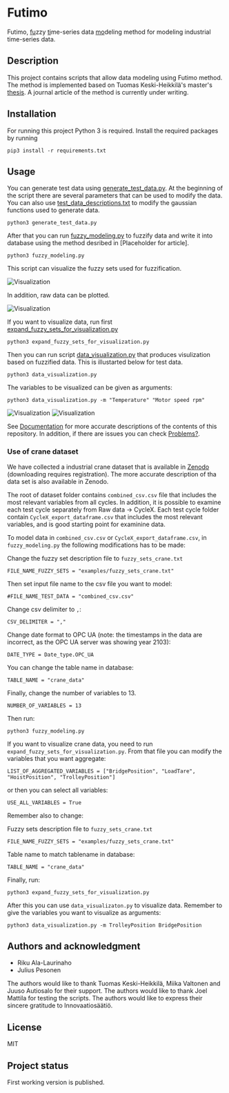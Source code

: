# Futimo
Futimo, <ins>fu</ins>zzy <ins>ti</ins>me-series data <ins>mo</ins>deling method for modeling industrial time-series data.

## Description
This project contains scripts that allow data modeling using Futimo method. The method is implemented based on Tuomas Keski-Heikkilä's master's [thesis](http://urn.fi/URN:NBN:fi:aalto-202109059012).
A journal article of the method is currently under writing.

## Installation
For running this project Python 3 is required. Install the required packages by running 

    pip3 install -r requirements.txt

## Usage
You can generate test data using [generate_test_data.py](generate_test_data.py). At the beginning of the script there are several parameters that can be used to modify the data. You can also use [test_data_descriptions.txt](examples/test_data_descriptions.txt) to modify the gaussian functions used to generate data.

    python3 generate_test_data.py

After that you can run [fuzzy_modeling.py](fuzzy_modeling.py) to fuzzify data and write it into database using the method desribed in [Placeholder for article].

    python3 fuzzy_modeling.py

This script can visualize the fuzzy sets used for fuzzification.

![Visualization](examples/figures/fuzzy_sets.png)

In addition, raw data can be plotted.

![Visualization](examples/figures/Visualization_of_crane_data_raw.png)

If you want to visualize data, run first [expand_fuzzy_sets_for_visualization.py](expand_fuzzy_sets_for_visualization.py)

    python3 expand_fuzzy_sets_for_visualization.py

Then you can run script [data_visualization.py](data_visualization.py) that produces visulization based on fuzzified data. This is illustarted below for test data.

    python3 data_visualization.py

The variables to be visualized can be given as arguments:

    python3 data_visualization.py -m "Temperature" "Motor speed rpm"

![Visualization](examples/figures/visualization_cycle_1.JPG)
![Visualization](examples/figures/visualization_cycle_1_xy.JPG)

See [Documentation](Documentation.md) for more accurate descriptions of the contents of this repository. In addition, if there are issues you can check [Problems?](Documentation.md#problems).

### Use of crane dataset

We have collected a industrial crane dataset that is available in [Zenodo](https://doi.org/10.5281/zenodo.6907569) (downloading requires registration).
The more accurate description of tha data set is also available in Zenodo.

The root of dataset folder contains `combined_csv.csv` file that includes the most relevant variables from all cycles.
In addition, it is possible to examine each test cycle separately from Raw data -> CycleX. Each test cycle folder contain `CycleX_export_dataframe.csv` that includes the most relevant variables, and is good starting point for examinine data.

To model data in `combined_csv.csv` or `CycleX_export_dataframe.csv`, in `fuzzy_modeling.py` the following modifications has to be made:

Change the fuzzy set description file to `fuzzy_sets_crane.txt`

    FILE_NAME_FUZZY_SETS = "examples/fuzzy_sets_crane.txt"

Then set input file name to the csv file you want to model:

    #FILE_NAME_TEST_DATA = "combined_csv.csv"

Change csv delimiter to `,`:

    CSV_DELIMITER = ","

Change date format to OPC UA (note: the timestamps in the data are incorrect, as the OPC UA server was showing year 2103):

    DATE_TYPE = Date_type.OPC_UA

You can change the table name in database:

    TABLE_NAME = "crane_data"

Finally, change the number of variables to 13.

    NUMBER_OF_VARIABLES = 13

Then run:

    python3 fuzzy_modeling.py

If you want to visualize crane data, you need to run `expand_fuzzy_sets_for_visualization.py`.
From that file you can modify the variables that you want aggregate:

    LIST_OF_AGGREGATED_VARIABLES = ["BridgePosition", "LoadTare", "HoistPosition", "TrolleyPosition"]

or then you can select all variables:

    USE_ALL_VARIABLES = True

Remember also to change:

Fuzzy sets description file to `fuzzy_sets_crane.txt`

    FILE_NAME_FUZZY_SETS = "examples/fuzzy_sets_crane.txt"

Table name to match tablename in database:

    TABLE_NAME = "crane_data"

Finally, run:

    python3 expand_fuzzy_sets_for_visualization.py

After this you can use `data_visualizaton.py` to visualize data. Remember to give the variables you want to visualize as arguments:

    python3 data_visualization.py -m TrolleyPosition BridgePosition


## Authors and acknowledgment
* Riku Ala-Laurinaho
* Julius Pesonen

The authors would like to thank Tuomas Keski-Heikkilä, Miika Valtonen and Juuso Autiosalo for their support.
The authors would like to thank Joel Mattila for testing the scripts.
The authors would like to express their sincere gratitude to Innovaatiosäätiö.

## License
MIT

## Project status
First working version is published.
